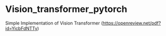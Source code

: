 # Vision_transformer_pytorch
Simple Implementation of Vision Transformer (https://openreview.net/pdf?id=YicbFdNTTy)
